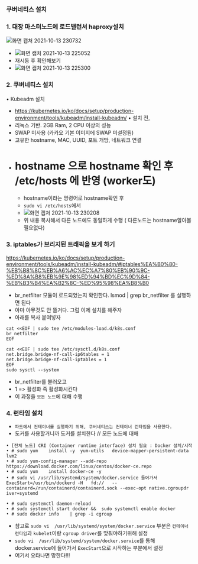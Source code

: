 ### 쿠버네티스 설치
### 1. 대장 마스터노드에 로드밸런서 haproxy설치
![화면 캡처 2021-10-13 230732](https://user-images.githubusercontent.com/62214428/137149393-606a62e5-2058-4e4f-8b49-da2da8a7b8fe.png)
- ![화면 캡처 2021-10-13 225052](https://user-images.githubusercontent.com/62214428/137149449-3e2d40bf-3f2a-47ce-a159-f51b21827cae.png)
- 재시동 후 확인해보기
- ![화면 캡처 2021-10-13 225300](https://user-images.githubusercontent.com/62214428/137149500-0db7636d-7c58-4100-aa39-d614f5822783.png)

### 2. 쿠버네티스 설치
• Kubeadm 설치
- https://kubernetes.io/ko/docs/setup/production-environment/tools/kubeadm/install-kubeadm/
• 설치 전,
- 리눅스 기반. 2GB Ram, 2 CPU 이상의 성능
- SWAP 미사용 (카카오 기본 이미지에 SWAP 미설정됨)
- 고유한 hostname, MAC, UUID, 포트 개방, 네트워크 연결
- # hostname 으로 hostname 확인 후 /etc/hosts 에 반영 (worker도)
   - hostname이라는 명령어로 hostname확인 후 
   - `sudo vi /etc/hosts`에서 
   - ![화면 캡처 2021-10-13 230208](https://user-images.githubusercontent.com/62214428/137149888-e31a4bde-375c-4428-8409-10beaf5d1ae9.png)
   - 위 내용 복사해서 다른 노드에도 동일하게 수행 ( 다른노드는 hostname알아볼 필요없다)
   
   
### 3. iptables가 브리지된 트래픽을 보게 하기
https://kubernetes.io/ko/docs/setup/production-environment/tools/kubeadm/install-kubeadm/#iptables%EA%B0%80-%EB%B8%8C%EB%A6%AC%EC%A7%80%EB%90%9C-%ED%8A%B8%EB%9E%98%ED%94%BD%EC%9D%84-%EB%B3%B4%EA%B2%8C-%ED%95%98%EA%B8%B0
- br_netfilter 모듈이 로드되었는지 확인한다. lsmod | grep br_netfilter 를 실행하면 된다
- 아마 아무것도 안 뜰거다. 그럼 이제 설치를 해주자
- 아래를 복사 붙여넣자 
```
cat <<EOF | sudo tee /etc/modules-load.d/k8s.conf
br_netfilter
EOF

cat <<EOF | sudo tee /etc/sysctl.d/k8s.conf
net.bridge.bridge-nf-call-ip6tables = 1
net.bridge.bridge-nf-call-iptables = 1
EOF
sudo sysctl --system
```
- br_netfilter를 불러오고
- 1 => 활성화 즉 활성화시킨다
- 이 과정을 `모든 노드`에 대해 수행

### 4. 런타임 설치
- `파드에서 컨테이너를 실행하기 위해, 쿠버네티스는 컨테이너 런타임을 사용한다.`
- 도커를 사용할거니까 도커를 설치한다 // 모든 노드에 대해
```
• [전체 노드] CRI (Container runtime interface) 설치 필요 : Docker 설치/시작
• # sudo yum	install	-y	yum-utils	device-mapper-persistent-data	lvm2	
• # sudo yum-config-manager	--add-repo	https://download.docker.com/linux/centos/docker-ce.repo
• # sudo yum	install	docker-ce -y
• # sudo vi	/usr/lib/systemd/system/docker.service 들어가서
ExecStart=/usr/bin/dockerd -H	fd://	--containerd=/run/containerd/containerd.sock --exec-opt	native.cgroupdr
iver=systemd

• # sudo systemctl daemon-reload
• # sudo systemctl start docker	&&	sudo systemctl enable docker
• # sudo docker info	| grep -i cgroup
```
- 참고로 `sudo vi	/usr/lib/systemd/system/docker.service` 부분은 `컨테이너 런타임`과 `kubelet`이랑 `cgroup driver`를 맞춰야하기위해 설정
- `sudo vi	/usr/lib/systemd/system/docker.service`를 통해 docker.service에 들어가서 `ExecStart`으로 시작하는 부분에서 설정
- 여기서 오타나면 망한다!!!
























